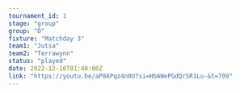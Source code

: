 ```yaml
---
tournament_id: 1
stage: "group"
group: "D"
fixture: "Matchday 3"
team1: "Jutsa"
team2: "Terrawynn"
status: "played"
date: 2022-12-16T01:40:00Z
link: "https://youtu.be/aP8APqz4n0U?si=HbAWePGdQrSR1Lu-&t=709"
---
```


